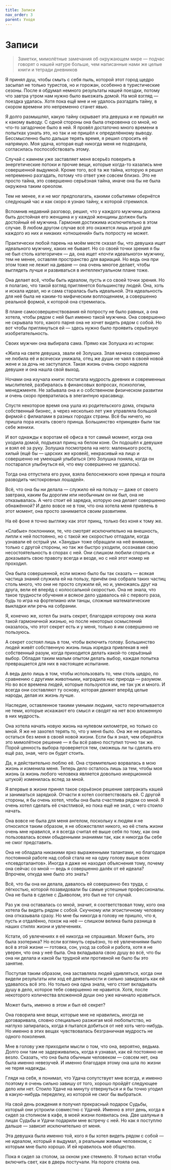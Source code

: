 ```yaml
---
title: Записи
nav_order: 3
parent: Уходя
---
```


# Записи

> Заметки, мимолётные замечания об окружающем мире — подчас говорят
> о нашей натуре больше, чем написанные нами же целые книги и тетради
> дневников


Я принял душ, чтобы смыть с себя пыль, которой этот город щедро
засыпал не только туристов, но и горожан, особенно в туристические
сезоны.  После я обдумал немного результаты нашей поездки, потому что
завтра утром нам нужно было выезжать домой.  На мой взгляд — поездка
удалась.  Хотя пока ещё мне и не удалось разгадать тайну, в скором
времени это непременно станет явью.

Я долго размышлял, какую тайну скрывает эта девушка и не пришёл
ни к какому выводу.  С одной стороны она была откровенна со мной, но
что-то загадочное было в ней.  Я провёл достаточно много времени
в попытках узнать это, но так и не пришёл к определённому выводу.
Бессмысленно было дальше терять время, я решил спросить её
напрямую. Моя удача, которая ещё никогда меня не подводила,
согласилась поспособствовать этому.

Случай с камнем уже заставляет меня всерьёз поверить в энергетические
потоки и прочие вещи, которые когда-то казались мне совершенной
выдумкой.  Кроме того, всё та же тайна, которую я решил непременно
разгадать, потому что ответ уже совсем близко.  Это не просто тайна,
это совершенно серьёзная тайна, иначе она бы не была окружена
таким ореолом.

Тем не менее, я и не мог предполагать, какими событиями обернётся
следующий час и как скоро я узнаю тайну, к которой стремился.

Вспомнив недавний разговор, решил, что у каждого мужчины должна быть
достойная его женщина и у каждой женщины должен быть достойный её
мужчина.  Гармония достижима исключительно в этом случае.  В любом
другом случае всё это окажется лишь игрой для каждого из них и никаких
«отношений» быть попросту не может.

Практически любой парень на моём месте сказал бы, что девушка ищет
идеального мужчину, каких не бывает.  Но со своей точки зрения я бы
не был столь категоричен — да, она ищет «почти идеального»
мужчину, тем не менее, оставляя пространство для вариаций.  Но ведь
она при этом тоже не лежит на диване — она очень многое делает,
чтобы выглядеть лучше и развиваться в интеллектуальном плане тоже.

Она делает всё, чтобы быть идеалом, пусть и со своей точки зрения.  Но
я полагаю, что такой взгляд приглянется большинству людей.  Она, хоть
и искала идеал, но и сама старалась быть идеальной.  Эта идеальность
для неё была не каким-то мифическим воплощением, а совершенно реальной
формой, к которой она стремилась.

В плане самосовершенствования ей попросту не было равных, а она
хотела, чтобы рядом с ней был именно такой мужчина.  Она совершенно
не скрывала того, какого парня она не хочет видеть рядом с собой.  Но
вот чтобы приглянуться ей — здесь нужно было проявить
серьёзную изобретательность.

Своих мужчин она выбирала сама.  Прямо как Золушка из истории:

«Жила на свете девушка, звали её Золушка.  Злая мачеха совершенно
не любила её и всячески унижала, отец же души не чаял в своей новой
жене и за дочь не заступался.  Такая жизнь очень скоро надоела девушке
и она нашла свой выход.

Ночами она изучала книги: постигала мудрость древних и современных
мыслителей, разбиралась в финансовых вопросах, психологии,
менеджменте.  Не забывала она и о собственном физическом развитии
и очень скоро превратилась в элегантную красавицу.

Спустя некоторое время она ушла из родительского дома, открыла
собственный бизнес, а через несколько лет уже управляла большой фирмой
с филиалами в разных городах страны.  Всё бы ничего, но пришла пора
искать своего принца.  Большинство «принцев» были так себе женихи.

И вот однажды к воротам её офиса в тот самый момент, когда она уходила
домой, подъехал принц на белом коне.  Он подошёл к девушке и взял её
за руку.  Золушка посмотрела на него: маленького роста, хилый (ещё
бы — царских же кровей), некрасивый на лицо и совершенно не умеющий
улыбаться (это Золушка поняла, когда он постарался улыбнуться ей, что
ему совершенно не удалось).

Тогда она отпустила его руки, взяла белоснежного коня принца и пошла
разводить чистокровных лошадей».

Всё, что она бы ни делала — служило ей на пользу — даже от своего
завтрака, каким бы дорогим или необычным он ни был, она
не отказывалась.  А чего стоит её зарядка, которую она делает
совершенно обнажённой?  И дело вовсе не в том, что она хотела меня
привлечь в этот момент, она просто занимается своим развитием.

На её фоне я точно выгляжу как этот принц, только без коня к тому же.

«Слабые» поклонники, те, что смотрят исключительно на внешность,
липли к ней постоянно, но с такой же скоростью отпадали, когда
узнавали её острый ум.  «Зануды» тоже обращали на неё внимание,
только с другой стороны, но так же быстро уходили, осознавая свою
несостоятельность в спорах с ней.  Они слишком любили спорить
и доказывать свою правоту всегда и везде, но с ней этот номер
не проходил.

Она была совершенной, если можно было бы так сказать — всякая
частица знаний служила ей на пользу, причём она собрала таких частиц
столь много, что они не просто служили ей, но и, умножаясь друг на
друга, вели её вперёд с колоссальной скоростью.  Она не знала, что
такое трудности обучения и всякое дело удавалось ей с первого раза,
будь то игра на фортепиано или танцы, сложные математические выкладки
или речь на собрании.

Я, конечно же, хотел бы знать секрет, благодаря которому она жила
такой гармоничной жизнью, но после некоторых осмыслений оказалось, что
этот секрет есть и у меня, только я им совершенно не пользуюсь.

А секрет состоял лишь в том, чтобы включить голову.  Большинство людей
живёт собственную жизнь лишь изредка привлекая в неё собственный
разум, когда приходится делать какой-то серьёзный выбор.  Обладая
таким малым опытом делать выбор, каждая попытка превращается для них
в настоящее испытание.

А ведь дело лишь в том, чтобы использовать то, чем столь щедро, по
сравнению с другими животными, наградила нас природа — разумом.  Но
во все времена людей, которые пользуются им, не так уж и много.
И всегда они составляют ту основу, которая движет вперёд целые народы,
делая их жизнь лучше.

Наследие, оставленное такими умными людьми, часто перечитывается
не теми, которые искажают его смысл и сводят на нет всю вложенную
в них мудрость.

Она хотела начать новую жизнь на нулевом километре, но только со мной.
Я же не захотел терять то, что у меня было.  Она же не решилась
остаться без меня в своей новой жизни.  Если бы я знал, чем обернётся
это мимолётное решение — я бы всё равно поступил точно так же.
Порой ценность выбора проверяется тем, сможешь ли ты сделать его ещё
раз, зная, чего он будет стоить.

Да, я действительно люблю её.  Она стремительно ворвалась в мою жизнь
и изменила меня.  Теперь дело осталось лишь за тем, чтобы моя жизнь
(а жизнь любого человека является довольно инерционной штукой)
изменилась вслед за мной.

Я впервые в жизни принял такое серьёзное решение завтракать кашей
и заниматься зарядкой.  Отчасти я хотел соответствовать ей.  С другой
стороны, я бы очень хотел, чтобы она была счастлива рядом со мной.
Я очень хотел сделать её счастливой, но пока ещё не знал, с чего
стоило начать.

Она вовсе не была для меня ангелом, поскольку к людям я не относился
таким образом, я не обожествлял никого, но её стиль жизни очень мне
нравился, и я всегда считал её выше себя по тому, как она пользовалась
всеми обыденными знаниями так, как я никогда бы себе
не смог представить.

Она не обладала никакими ярко выраженными талантами, но благодаря
постоянной работе над собой стала не на одну голову выше всех
«псевдоталантов».  Иногда я даже не находил объяснения тому, почему
она сейчас со мной — ведь я совершенно далёк от её идеала?  Впрочем,
откуда мне было это знать?

Всё, что бы она ни делала, давалось ей совершенно без труда,
с лёгкостью, которой позавидовали бы самые успешные профессионалы.
Она не была в сделке с Дьяволом, это был не тот случай.

Раз уж она оставалась со мной, значит, я соответствовал тому, кого она
хотела бы видеть рядом с собой.  Скучному или эгоистичному человеку
она отказывала сразу.  Но мне бы никогда в голову не пришло, что я,
пусть и отдалённо, похож на неё — слишком велика была разница
в наших стилях жизни и увлечениях.

Кстати, об увлечениях я её никогда не спрашивал.  Может быть, это была
эзотерика?  Но если взглянуть серьёзно, то её увлечениями было всё
в этой жизни — готовка, сон, уход за собой и работа, хотя
я не уверен, что она у неё была.  Она вкладывала свою душу во всё, что
бы она ни делала и какой бы трудной или противной не было бы
это занятие.

Поступая таким образом, она заставляла людей удивляться, когда они
видели результаты или ход её деятельности и сильно завидовать как ей
удавалось всё это. Но только она одна знала, чего стоит вкладывать
душу в дело, которое тебе совершенно не нравится.  Хотя, после
некоторого количества вложенной души оно уже начинало нравиться.

Может быть, именно в этом и был её секрет?

Она говорила мне вещи, которые мне не нравились, иногда
не договаривала, словно специально разжигая моё любопытство, но
наглухо запиралась, когда я пытался добиться от неё хоть чего-нибудь.
Но именно в этих вещах чувствовалась безграничная мудрость
не одного поколения.

Мне в голову уже приходили мысли о том, что она, вероятно, ведьма.
Долго они там не задерживались, когда я узнавал, как ей постоянно
не везло.  Сказать, что она была обычным человеком — совсем нет, она
была именно невезучей.  И именно благодаря этому она шла по жизни
не теряя надежды.

Глядя на себя, я понимал, что Удача сопутствует мне всегда, и именно
поэтому я очень сильно завишу от того, хорошо пройдёт следующее дело
или нет.  Стоило Удаче на минуту отвернуться и я бы точно угодил
в какую-нибудь переделку, из которой не смог бы выбраться.

На свой день рождения я получил прекрасный подарок Судьбы, который они
устроили совместно с Удачей.  Именно в этот день, когда я сидел за
столиком в кафе, в моей жизни появилась она.  Две шалуньи в лицах
Судьбы и Удачи подарили мне встречу с ней.  Но как я поступлю
дальше — зависит исключительно от меня.

Эта девушка была именно той, кого я бы хотел видеть рядом с собой —
не идеалом, который я выдумал, а реальным живым человеком, с которым
мне было хорошо.  И ей нравилось моё общество.

Пока я сидел за столом, за окном уже стемнело.  Я только встал чтобы
включить свет, как в дверь постучали.  На пороге стояла она.

